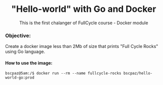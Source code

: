 <h1 align="center">"Hello-world" with Go and Docker</h1>
<p align="center">This is the first chalanger of FullCycle course - Docker module</p>

### Objective:
<p>Create a docker image less than 2Mb of size that prints "Full Cycle Rocks" using Go language.</p>

#### How to use the image:
```console
bscpaz@5am:/$ docker run --rm --name fullcycle-rocks bscpaz/hello-world-go:prod 
```
